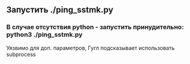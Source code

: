## Запустить  ./ping_sstmk.py 
### В случае отсутствия python - запустить принудительно: python3 ./ping_sstmk.py

Уязвимо для доп. параметров, Гугл подсказывает использовать subprocess